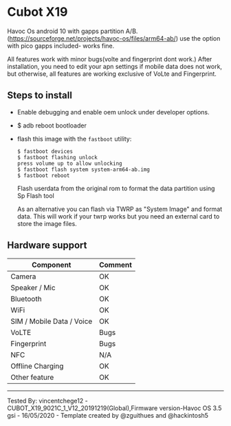 # Cubot X19 
 Havoc Os android 10 with gapps partition A/B.(https://sourceforge.net/projects/havoc-os/files/arm64-ab/)
 use the option with pico gapps included- works fine.


All features work with minor bugs(volte and fingerprint dont work.)
After installation, you need to edit your apn settings if mobile data does not work, but otherwise, all features are working exclusive of VoLte and Fingerprint.

## Steps to install

* Enable debugging and enable oem unlock under developer options.
* $ adb reboot bootloader
* flash this image with the `fastboot` utility:
    ```
    $ fastboot devices
    $ fastboot flashing unlock
    press volume up to allow unlocking
    $ fastboot flash system system-arm64-ab.img
    $ fastboot reboot

    ```
    Flash userdata  from the original rom to format the data partition using Sp Flash tool 

    As an alternative you can flash via TWRP as "System Image" and format data. This will work if your twrp works but you need an external card to store the image files.

## Hardware support

| Component                 |      Comment                                              |
|---------------------------|-----------------------------------------------------------|
| Camera                    | OK                                                   |
| Speaker / Mic             | OK                                                   |
| Bluetooth                 | OK                                                   |
| WiFi                      | OK                                                    |
| SIM / Mobile Data / Voice | OK                                                    |
| VoLTE                     | Bugs                                                    |
| Fingerprint               | Bugs                                                    |
| NFC                       | N/A                                                    |
| Offline Charging          | OK                                                   |
| Other feature             | OK                                                    |
---

Tested By: vincentchege12 -CUBOT_X19_9021C_1_V12_20191219(Global),Firmware version-Havoc OS 3.5 gsi  - 16/05/2020 - Template created by @zguithues and @hackintosh5

